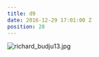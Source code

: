 ```yaml
---
title: d9
date: 2016-12-29 17:01:00 Z
position: 28
---
```


![richard_budju13.jpg](/uploads/richard_budju13.jpg)